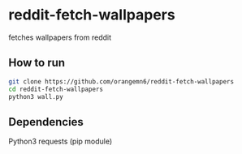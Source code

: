 # reddit-fetch-wallpapers
fetches wallpapers from reddit

## How to run
```bash
git clone https://github.com/orangemn6/reddit-fetch-wallpapers
cd reddit-fetch-wallpapers
python3 wall.py
```

## Dependencies
Python3
requests (pip module)
